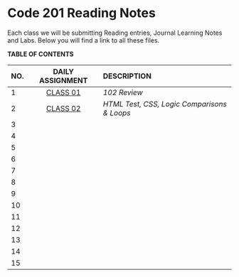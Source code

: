 # Code 201 Reading Notes

Each class we will be submitting Reading entries, Journal Learning Notes and Labs.  Below you will find a link to all these files.   

**TABLE OF CONTENTS**

| NO. | DAILY ASSIGNMENT | DESCRIPTION |
| --- | :--------------: | :---------- |
| 1 | [CLASS 01](https://cassandraortiz.github.io/learning-journal/) | *102 Review* |
| 2 | [CLASS 02](https://cassandraortiz.github.io/reading-notes/Class02/class-02) | *HTML Test, CSS, Logic Comparisons & Loops* | 
| 3 | | |
| 4 | | |
| 5 | | |
| 6 | | |
| 7 | | |
| 8 | | |
| 9 | | |
| 10 | | |
| 11 | | |
| 12 | | |
| 13 | | |
| 14 | | |
| 15 | | |




